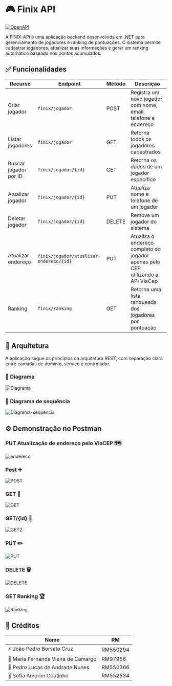 # 🎮 Finix API
[![OpenAPI](https://img.shields.io/badge/OpenAPI-Swagger-blue)](http://localhost:8080/swagger-ui.html)

A FINIX-API é uma aplicação backend desenvolvida em .NET para gerenciamento de jogadores e ranking de pontuações. O sistema permite cadastrar jogadores, atualizar suas informações e gerar um ranking automático baseado nos pontos acumulados.
## ✅ Funcionalidades

| Recurso        | Endpoint        | Método | Descrição                                                                 |
|----------------|-----------------|--------|---------------------------------------------------------------------------|
| Criar jogador  | `finix/jogador` | POST   | Registra um novo jogador com nome, email, telefone e endereço            |
| Listar jogadores | `finix/jogador`      | GET    | Retorna todos os jogadores cadastrados                                   |
| Buscar jogador por ID | `finix/jogador/{id}` | GET | Retorna os dados de um jogador específico                                |
| Atualizar jogador | `finix/jogador/{id}` | PUT    | Atualiza nome e telefone de um jogador                                   |
| Deletar jogador  | `finix/jogador/{id}` | DELETE | Remove um jogador do sistema                                             |
| Atualizar endereço | `finix/jogador/atualizar-endereco/{id}`      | PUT    | Atualiza o endereço completo do jogador apenas pelo CEP utilizando a API ViaCep                  |
| Ranking         | `finix/ranking`      | GET    | Retorna uma lista ranqueada dos jogadores por pontuação                  |


## 🧱 Arquitetura

A aplicação segue os princípios da arquitetura REST, com separação clara entre camadas de domínio, serviço e controlador.
### 📌 Diagrama
![Diagrama](/img/diagrama.png)
### 🔁 Diagrama de sequência
![Diagrama-sequencia](/img/diagrama-sequencia.png)

## ⚙️ Demonstração no Postman

### PUT Atualização de endereço pelo ViaCEP 🗺️
![endereco](/img/endereco.png)

### Post ➕
![POST](/img/post.png)

### GET 👥
![GET](/img/get.png)

### GET/{id} 👤
![GET2](/img/get2.png)

### PUT ✏️
![PUT](/img/put.png)

### DELETE 🗑️
![DELETE](/img/delete.png)

### GET Ranking 🏆
![Ranking](/img/ranking.png)

## 👥 Créditos

| Nome                                | RM       |
|-------------------------------------|----------|
| ⚡ João Pedro Borsato Cruz           | RM550294 |
| 💫 Maria Fernanda Vieira de Camargo | RM97956  |
| 🚀 Pedro Lucas de Andrade Nunes     | RM550366 |
| 🌟 Sofia Amorim Coutinho            | RM552534 |
